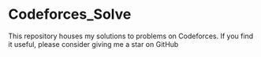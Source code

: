 # Codeforces_Solve
This repository houses my solutions to problems on Codeforces. If you find it useful, please consider giving me a star on GitHub
